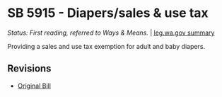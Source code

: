 # SB 5915 - Diapers/sales & use tax
*Status: First reading, referred to Ways & Means.* | [leg.wa.gov summary](https://app.leg.wa.gov/billsummary?BillNumber=5915&Year=2021)

Providing a sales and use tax exemption for adult and baby diapers.

## Revisions
* [Original Bill](1/)